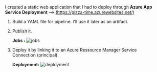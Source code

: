 I created a static web application that I had to deploy through **Azure App Service Deployment** --> [(https://pizza-time.azurewebsites.net/) ](https://pizza-time.azurewebsites.net/)

1) Build a YAML file for pipeline. I'll use it later as an artifact.
2) Publish it.
  
    **Jobs :**
![jobs](https://github.com/devopssteven/web-app-on-azure-devops/assets/126707958/9d6f1dfa-c4b8-4a6f-91e7-8949c0af34f5)

3) Deploy it by linking it to an Azure Ressource Manager Service Connection (principal).
  
    **Deployment:**
![deployment](https://github.com/devopssteven/web-app-on-azure-devops/assets/126707958/605e40f1-3bb0-42c5-b11c-acc748550c5c)
